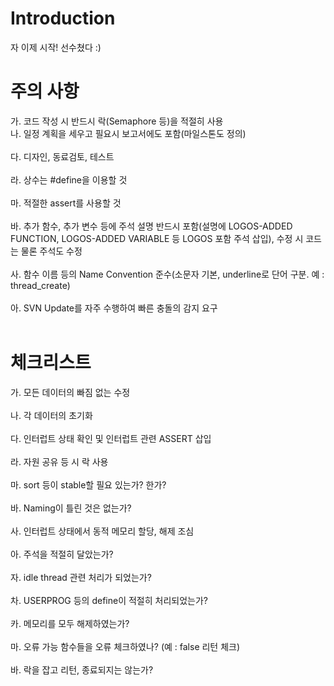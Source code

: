 # Introduction #

자 이제 시작! 선수쳤다 :)

# 주의 사항 #
가. 코드 작성 시 반드시 락(Semaphore 등)을 적절히 사용
<br>나. 일정 계획을 세우고 필요시 보고서에도 포함(마일스톤도 정의)<br>
<br>다. 디자인, 동료검토, 테스트<br>
<br>라. 상수는 #define을 이용할 것<br>
<br>마. 적절한 assert를 사용할 것<br>
<br>바. 추가 함수, 추가 변수 등에 주석 설명 반드시 포함(설명에 LOGOS-ADDED FUNCTION, LOGOS-ADDED VARIABLE 등 LOGOS 포함 주석 삽입), 수정 시 코드는 물론 주석도 수정<br>
<br>사. 함수 이름 등의 Name Convention 준수(소문자 기본, underline로 단어 구분. 예 : thread_create)<br>
<br>아. SVN Update를 자주 수행하여 빠른 충돌의 감지 요구<br>
<br>
<h1>체크리스트</h1>
가. 모든 데이터의 빠짐 없는 수정<br>
<br>나. 각 데이터의 초기화<br>
<br>다. 인터럽트 상태 확인 및 인터럽트 관련 ASSERT 삽입<br>
<br>라. 자원 공유 등 시 락 사용<br>
<br>마. sort 등이 stable할 필요 있는가? 한가?<br>
<br>바. Naming이 틀린 것은 없는가?<br>
<br>사. 인터럽트 상태에서 동적 메모리 할당, 해제 조심<br>
<br>아. 주석을 적절히 달았는가?<br>
<br>자. idle thread 관련 처리가 되었는가?<br>
<br>차. USERPROG 등의 define이 적절히 처리되었는가?<br>
<br>카. 메모리를 모두 해제하였는가?<br>
<br>마. 오류 가능 함수들을 오류 체크하였나? (예 : false 리턴 체크)<br>
<br>바. 락을 잡고 리턴, 종료되지는 않는가?